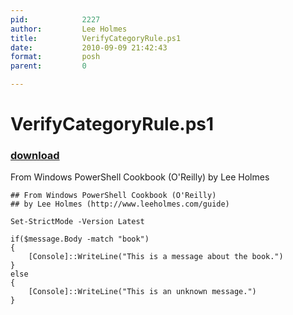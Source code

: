 ```yaml
---
pid:            2227
author:         Lee Holmes
title:          VerifyCategoryRule.ps1
date:           2010-09-09 21:42:43
format:         posh
parent:         0

---
```


# VerifyCategoryRule.ps1

### [download](//scripts/2227.ps1)

From Windows PowerShell Cookbook (O'Reilly) by Lee Holmes

```posh
## From Windows PowerShell Cookbook (O'Reilly)
## by Lee Holmes (http://www.leeholmes.com/guide)

Set-StrictMode -Version Latest

if($message.Body -match "book")
{
    [Console]::WriteLine("This is a message about the book.")
}
else
{
    [Console]::WriteLine("This is an unknown message.")
}
```
